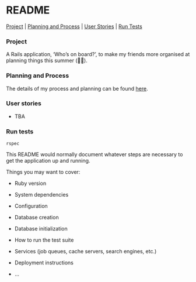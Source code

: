 # README

[Project](#Projects) | [Planning and Process](#planning-and-process) | [User Stories](#user-stories) | [Run Tests](#run-tests)

### Project
A Rails application, ‘Who’s on board?’, to make my friends more organised at planning things this summer (🤞🏼).

### Planning and Process
The details of my process and planning can be found [here](https://trello.com/b/BRB6hQnl/whos-on-board-lol).

### User stories
 - TBA

### Run tests
`rspec`



This README would normally document whatever steps are necessary to get the
application up and running.

Things you may want to cover:

* Ruby version

* System dependencies

* Configuration

* Database creation

* Database initialization

* How to run the test suite

* Services (job queues, cache servers, search engines, etc.)

* Deployment instructions

* ...
